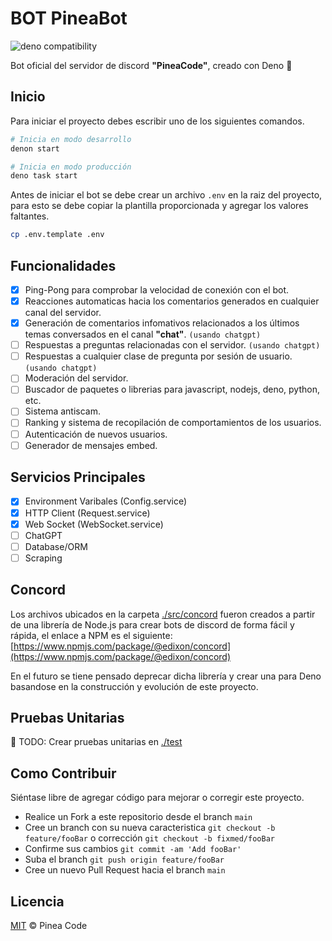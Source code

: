 # BOT PineaBot

![deno compatibility](https://shield.deno.dev/deno/1.31)

Bot oficial del servidor de discord **"PineaCode"**, creado con Deno 🦕

## Inicio

Para iniciar el proyecto debes escribir uno de los siguientes comandos.
```sh
# Inicia en modo desarrollo
denon start

# Inicia en modo producción
deno task start
```

Antes de iniciar el bot se debe crear un archivo `.env` en la raiz del proyecto, para esto se debe copiar la plantilla proporcionada y agregar los valores faltantes.
```sh
cp .env.template .env
```

## Funcionalidades

- [x] Ping-Pong para comprobar la velocidad de conexión con el bot.
- [x] Reacciones automaticas hacia los comentarios generados en cualquier canal del servidor.
- [x] Generación de comentarios infomativos relacionados a los últimos temas conversados en el canal **"chat"**. `(usando chatgpt)`
- [ ] Respuestas a preguntas relacionadas con el servidor. `(usando chatgpt)`
- [ ] Respuestas a cualquier clase de pregunta por sesión de usuario. `(usando chatgpt)`
- [ ] Moderación del servidor.
- [ ] Buscador de paquetes o librerias para javascript, nodejs, deno, python, etc.
- [ ] Sistema antiscam.
- [ ] Ranking y sistema de recopilación de comportamientos de los usuarios.
- [ ] Autenticación de nuevos usuarios.
- [ ] Generador de mensajes embed.

## Servicios Principales

- [x] Environment Varibales (Config.service)
- [x] HTTP Client (Request.service)
- [x] Web Socket (WebSocket.service)
- [ ] ChatGPT
- [ ] Database/ORM
- [ ] Scraping

## Concord

Los archivos ubicados en la carpeta [./src/concord](./src/concord/) fueron creados a partir de una librería de Node.js
para crear bots de discord de forma fácil y rápida, el enlace a NPM es el siguiente: [https://www.npmjs.com/package/@edixon/concord](https://www.npmjs.com/package/@edixon/concord)

En el futuro se tiene pensado deprecar dicha librería y crear una para Deno basandose en la construcción y evolución de este proyecto.

## Pruebas Unitarias

🥺 TODO: Crear pruebas unitarias en [./test](./test/)

## Como Contribuir
Siéntase libre de agregar código para mejorar o corregir este proyecto.

- Realice un Fork a este repositorio desde el branch `main`
- Cree un branch con su nueva caracteristica `git checkout -b feature/fooBar` o corrección `git checkout -b fixmed/fooBar`
- Confirme sus cambios `git commit -am 'Add fooBar'`
- Suba el branch `git push origin feature/fooBar`
- Cree un nuevo Pull Request hacia el branch `main`

## Licencia

[MIT](https://github.com/PineaCode/bot-pineabot/blob/main/LICENSE) &copy; Pinea Code
